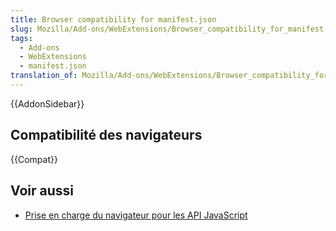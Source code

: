 ```yaml
---
title: Browser compatibility for manifest.json
slug: Mozilla/Add-ons/WebExtensions/Browser_compatibility_for_manifest.json
tags:
  - Add-ons
  - WebExtensions
  - manifest.json
translation_of: Mozilla/Add-ons/WebExtensions/Browser_compatibility_for_manifest.json
---
```


{{AddonSidebar}}

## Compatibilité des navigateurs

{{Compat}}

## Voir aussi

- [Prise en charge du navigateur pour les API JavaScript](/fr/Add-ons/WebExtensions/Compatibilité_navigateurs_API_JavaScript)
